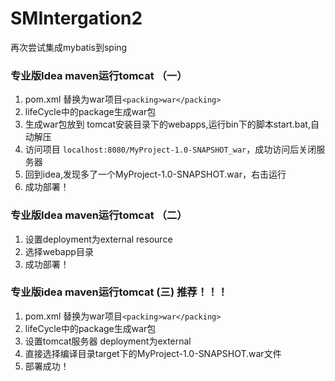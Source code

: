 # SMIntergation2
再次尝试集成mybatis到sping

### 专业版Idea maven运行tomcat （一）
1. pom.xml 替换为war项目`<packing>war</packing>`
2. lifeCycle中的package生成war包
3. 生成war包放到 tomcat安装目录下的webapps,运行bin下的脚本start.bat,自动解压
4. 访问项目 `localhost:8080/MyProject-1.0-SNAPSHOT_war`，成功访问后关闭服务器
5. 回到idea,发现多了一个MyProject-1.0-SNAPSHOT.war，右击运行
6. 成功部署！


### 专业版Idea maven运行tomcat （二）
1. 设置deployment为external resource
2. 选择webapp目录
3. 成功部署！

### 专业版idea maven运行tomcat (三) 推荐！！！
1. pom.xml 替换为war项目`<packing>war</packing>`
2. lifeCycle中的package生成war包
3. 设置tomcat服务器 deployment为external
4. 直接选择编译目录target下的MyProject-1.0-SNAPSHOT.war文件
5. 部署成功！